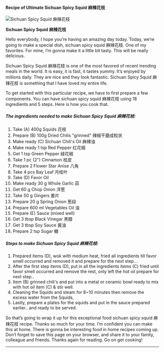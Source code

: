             

#### Recipe of Ultimate Sichuan Spicy Squid 麻辣花枝

![Sichuan Spicy Squid 麻辣花枝](https://img-global.cpcdn.com/recipes/95483ffe47b440e6/751x532cq70/sichuan-spicy-squid-%e9%ba%bb%e8%be%a3%e8%8a%b1%e6%9e%9d-recipe-main-photo.jpg)

**Sichuan Spicy Squid 麻辣花枝**

Hello everybody, I hope you’re having an amazing day today. Today, we’re going to make a special dish, sichuan spicy squid 麻辣花枝. One of my favorites. For mine, I’m gonna make it a little bit tasty. This will be really delicious.

Sichuan Spicy Squid 麻辣花枝 is one of the most favored of recent trending meals in the world. It is easy, it is fast, it tastes yummy. It’s enjoyed by millions daily. They are nice and they look fantastic. Sichuan Spicy Squid 麻辣花枝 is something that I have loved my entire life.

To get started with this particular recipe, we have to first prepare a few components. You can have sichuan spicy squid 麻辣花枝 using 18 ingredients and 5 steps. Here is how you cook that.

##### The ingredients needed to make Sichuan Spicy Squid 麻辣花枝:

1.  Take (A) 400g Squids 花枝
2.  Prepare (B) 100g Dried Chilis "grinned" 辣椒干磨成粒状
3.  Make ready (C) Sichuan Chili's Oil 麻辣油
4.  Make ready 1 tsp Red Pepper 红花椒
5.  Get 1 tsp Green Pepper 緑花椒
6.  Take 1 pc (2") Cinnamon 桂皮
7.  Prepare 2 Flower Star Anise 八角
8.  Take 4 pcs Bay Leaf 月桂叶
9.  Take (D) Favor Oil
10.  Make ready 30 g Whole Garlic 蒜
11.  Get 60 g Chop Onion 洋葱
12.  Take 50 g Gingers 姜片
13.  Prepare 20 g Spring Onion 葱段
14.  Prepare 600 ml Vegetables Oil 油
15.  Prepare (E) Sauce (mixed well)
16.  Get 3 tbsp Black Vinegar 黑醋
17.  Get 3 tbsp Soy Sauce 酱油
18.  Prepare 2 tsp Sugar 糖

##### Steps to make Sichuan Spicy Squid 麻辣花枝:

1.  Prepared items (D), wok with medium heat, fried all ingredients till favor smell occurred and removed it and prepare for the next step…
2.  After the first step items (D), put in all the ingredients items (C) fried until favor smell occurred and remove the rest, only left the hot oil prepare for next step..
3.  Item (B) grinned chili's and put into a metal or ceramic bowl ready to mix with hot oil item (C) & stir well.
4.  Cleaning the Squids and steam for 8~10 minutes then remove the excess water from the Squids,
5.  Lastly, prepare a plates for the squids and put in the sauce prepared earlier.. and ready to be served.

So that’s going to wrap it up for this exceptional food sichuan spicy squid 麻辣花枝 recipe. Thanks so much for your time. I’m confident you can make this at home. There is gonna be interesting food in home recipes coming up. Don’t forget to save this page on your browser, and share it to your family, colleague and friends. Thanks again for reading. Go on get cooking!

* * *
